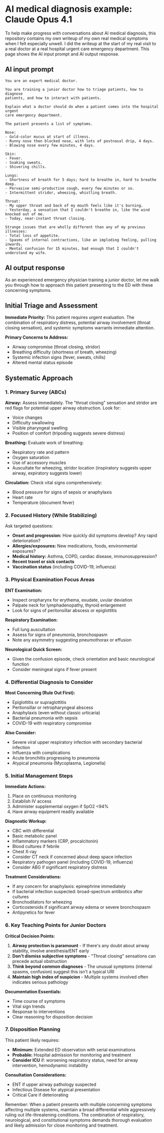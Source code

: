 # AI medical diagnosis example: Claude Opus 4.1

To help make progress with conversations about AI medical diagnosis, this
repository contains my own writeup of my own real medical symptoms when I felt
especially unwell. I did the writeup at the start of my real visit to a real
doctor at a real hospital urgent care emergency department. This page shows the
AI input prompt and AI output response.

## AI input prompt

```text
You are an expert medical doctor.

You are training a junior doctor how to triage patients, how to diagnose
patients, and how to interact with patients.

Explain what a doctor should do when a patient comes into the hospital urgent
care emergency department.

The patient presents a list of symptoms.

Nose:
- Gold-color mucus at start of illness.
- Runny nose then blocked nose, with lots of postnasal drip, 4 days.
- Blowing nose every few minutes, 4 days.

Skin:
- Fever.
- Soaking sweats.
- Shivering chills.

Lungs:
- Shortness of breath for 5 days; hard to breathe in, hard to breathe deep.
- Pervasive semi-productive cough, every few minutes or so.
- Intermittent stridor, wheezing, whistling breath.

Throat:
- My upper throat and back of my mouth feels like it's burning.
- Yesterday, a sensation that I couldn't breathe in, like the wind knocked out of me.
- Today, near-instant throat closing.

Strange issues that are wholly different than any of my previous illnesses:
- Total loss of appetite.
- Spasms of internal contractions, like an imploding feeling, pulling inwards.
- Mental confusion for 15 minutes, bad enough that I couldn't understand my wife.
```

## AI output response

As an experienced emergency physician training a junior doctor, let me walk you through how to approach this patient presenting to the ED with these concerning symptoms.

## Initial Triage and Assessment

**Immediate Priority:** This patient requires urgent evaluation. The combination of respiratory distress, potential airway involvement (throat closing sensation), and systemic symptoms warrants immediate attention.

**Primary Concerns to Address:**
- Airway compromise (throat closing, stridor)
- Breathing difficulty (shortness of breath, wheezing)
- Systemic infection signs (fever, sweats, chills)
- Altered mental status episode

## Systematic Approach

### 1. Primary Survey (ABCs)
**Airway:** Assess immediately. The "throat closing" sensation and stridor are red flags for potential upper airway obstruction. Look for:
- Voice changes
- Difficulty swallowing
- Visible pharyngeal swelling
- Position of comfort (tripoding suggests severe distress)

**Breathing:** Evaluate work of breathing:
- Respiratory rate and pattern
- Oxygen saturation
- Use of accessory muscles
- Auscultate for wheezing, stridor location (inspiratory suggests upper airway, expiratory suggests lower)

**Circulation:** Check vital signs comprehensively:
- Blood pressure for signs of sepsis or anaphylaxis
- Heart rate
- Temperature (document fever)

### 2. Focused History (While Stabilizing)

Ask targeted questions:
- **Onset and progression:** How quickly did symptoms develop? Any rapid deterioration?
- **Allergies/exposures:** New medications, foods, environmental exposures?
- **Medical history:** Asthma, COPD, cardiac disease, immunosuppression?
- **Recent travel or sick contacts**
- **Vaccination status** (including COVID-19, influenza)

### 3. Physical Examination Focus Areas

**ENT Examination:**
- Inspect oropharynx for erythema, exudate, uvular deviation
- Palpate neck for lymphadenopathy, thyroid enlargement
- Look for signs of peritonsillar abscess or epiglottitis

**Respiratory Examination:**
- Full lung auscultation
- Assess for signs of pneumonia, bronchospasm
- Note any asymmetry suggesting pneumothorax or effusion

**Neurological Quick Screen:**
- Given the confusion episode, check orientation and basic neurological function
- Consider meningeal signs if fever present

### 4. Differential Diagnosis to Consider

**Most Concerning (Rule Out First):**
- Epiglottitis or supraglottitis
- Peritonsillar or retropharyngeal abscess
- Anaphylaxis (even without classic urticaria)
- Bacterial pneumonia with sepsis
- COVID-19 with respiratory compromise

**Also Consider:**
- Severe viral upper respiratory infection with secondary bacterial infection
- Influenza with complications
- Acute bronchitis progressing to pneumonia
- Atypical pneumonia (Mycoplasma, Legionella)

### 5. Initial Management Steps

**Immediate Actions:**
1. Place on continuous monitoring
2. Establish IV access
3. Administer supplemental oxygen if SpO2 <94%
4. Have airway equipment readily available

**Diagnostic Workup:**
- CBC with differential
- Basic metabolic panel
- Inflammatory markers (CRP, procalcitonin)
- Blood cultures if febrile
- Chest X-ray
- Consider CT neck if concerned about deep space infection
- Respiratory pathogen panel (including COVID-19, influenza)
- Consider ABG if significant respiratory distress

**Treatment Considerations:**
- If any concern for anaphylaxis: epinephrine immediately
- If bacterial infection suspected: broad-spectrum antibiotics after cultures
- Bronchodilators for wheezing
- Corticosteroids if significant airway edema or severe bronchospasm
- Antipyretics for fever

### 6. Key Teaching Points for Junior Doctors

**Critical Decision Points:**
1. **Airway protection is paramount** - If there's any doubt about airway stability, involve anesthesia/ENT early
2. **Don't dismiss subjective symptoms** - "Throat closing" sensations can precede actual obstruction
3. **Think beyond common diagnoses** - The unusual symptoms (internal spasms, confusion) suggest this isn't a typical URI
4. **Maintain high index of suspicion** - Multiple systems involved often indicates serious pathology

**Documentation Essentials:**
- Time course of symptoms
- Vital sign trends
- Response to interventions
- Clear reasoning for disposition decision

### 7. Disposition Planning

This patient likely requires:
- **Minimum:** Extended ED observation with serial examinations
- **Probable:** Hospital admission for monitoring and treatment
- **Consider ICU** if: worsening respiratory status, need for airway intervention, hemodynamic instability

**Consultation Considerations:**
- ENT if upper airway pathology suspected
- Infectious Disease for atypical presentation
- Critical Care if deteriorating

Remember: When a patient presents with multiple concerning symptoms affecting multiple systems, maintain a broad differential while aggressively ruling out life-threatening conditions. The combination of respiratory, neurological, and constitutional symptoms demands thorough evaluation and likely admission for close monitoring and treatment.
